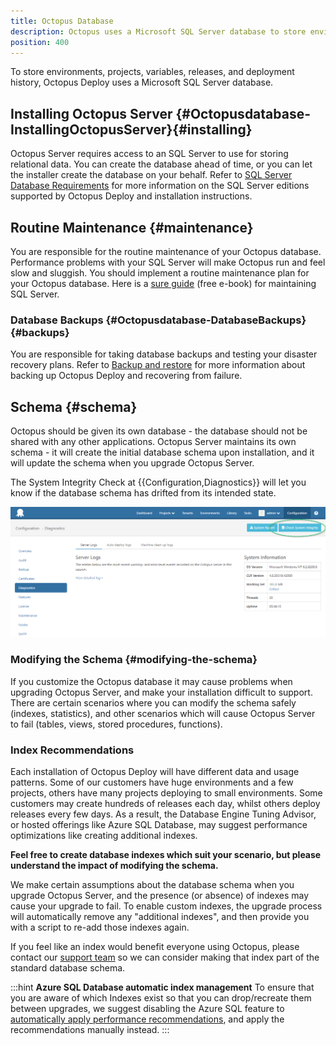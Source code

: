 ```yaml
---
title: Octopus Database
description: Octopus uses a Microsoft SQL Server database to store environments, projects, variables, releases, and deployment history.
position: 400
---
```


To store environments, projects, variables, releases, and deployment history, Octopus Deploy uses a Microsoft SQL Server database.

## Installing Octopus Server {#Octopusdatabase-InstallingOctopusServer}{#installing}

Octopus Server requires access to an SQL Server to use for storing relational data. You can create the database ahead of time, or you can let the installer create the database on your behalf. Refer to [SQL Server Database Requirements](/docs/installation/sql-database-server.md) for more information on the SQL Server editions supported by Octopus Deploy and installation instructions.

## Routine Maintenance {#maintenance}

You are responsible for the routine maintenance of your Octopus database. Performance problems with your SQL Server will make Octopus run and feel slow and sluggish. You should implement a routine maintenance plan for your Octopus database. Here is a [sure guide](http://g.octopushq.com/SQLServerMaintenanceGuide) (free e-book) for maintaining SQL Server.

### Database Backups {#Octopusdatabase-DatabaseBackups}{#backups}

You are responsible for taking database backups and testing your disaster recovery plans. Refer to [Backup and restore](/docs/administration/backup-and-restore.md) for more information about backing up Octopus Deploy and recovering from failure.

## Schema {#schema}

Octopus should be given its own database - the database should not be shared with any other applications. Octopus Server maintains its own schema - it will create the initial database schema upon installation, and it will update the schema when you upgrade Octopus Server.

The System Integrity Check at {{Configuration,Diagnostics}} will let you know if the database schema has drifted from its intended state.

![](/docs/images/3048120/5865723.png "width=500")

### Modifying the Schema {#modifying-the-schema}

If you customize the Octopus database it may cause problems when upgrading Octopus Server, and make your installation difficult to support. There are certain scenarios where you can modify the schema safely (indexes, statistics), and other scenarios which will cause Octopus Server to fail (tables, views, stored procedures, functions).

### Index Recommendations

Each installation of Octopus Deploy will have different data and usage patterns. Some of our customers have huge environments and a few projects, others have many projects deploying to small environments. Some customers may create hundreds of releases each day, whilst others deploy releases every few days. As a result, the Database Engine Tuning Advisor, or hosted offerings like Azure SQL Database, may suggest performance optimizations like creating additional indexes.

**Feel free to create database indexes which suit your scenario, but please understand the impact of modifying the schema.**

We make certain assumptions about the database schema when you upgrade Octopus Server, and the presence (or absence) of indexes may cause your upgrade to fail. To enable custom indexes, the upgrade process will automatically remove any "additional indexes", and then provide you with a script to re-add those indexes again.

If you feel like an index would benefit everyone using Octopus, please contact our [support team](https://octopus.com/support) so we can consider making that index part of the standard database schema.

:::hint
**Azure SQL Database automatic index management**
To ensure that you are aware of which Indexes exist so that you can drop/recreate them between upgrades, we suggest disabling the Azure SQL feature to [automatically apply performance recommendations](https://azure.microsoft.com/en-us/documentation/articles/sql-database-advisor-portal/#enable-automatic-index-management), and apply the recommendations manually instead.
:::